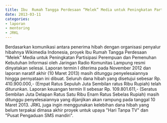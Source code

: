 ```yaml
---
title: Ibu  Rumah Tangga Perdesaan “Melek” Media untuk Peningkatan Partisipasi  Perempuan dan Pemenuhan Kebutuhan Informasi - Mentoring 11 Maret 2013 
date: 2013-03-11
categories:
- laporan
- mentoring
- JRKL
---
```


Berdasarkan komunikasi antara penerima hibah dengan organisasi penyalur hibahnya Wikimedia Indonesia, proyek Ibu Rumah Tangga Perdesaan “Melek” Media untuk Peningkatan Partisipasi Perempuan dan Pemenuhan Kebutuhan Informasi oleh Jaringan Radio Komunitas Lampung resmi dinyatakan selesai. Laporan termin I diterima pada November 2012 dan laporan naratif akhir (10 Maret 2013) masih ditunggu penyelesaiannya hingga pernyataan ini dibuat. Seluruh dana hibah yang disetujui sebesar Rp. 410.900.000,- (Empat Ratus Sepuluh Juta Sembilan ratus Ribu Rupiah) telah diturunkan.
Laporan keuangan termin II sebesar Rp. 109.801.611,- (Seratus Sembilan Juta Delapan Ratus Satu Ribu Enam Ratus Sebelas Rupiah) masih ditunggu penyelesaiannya yang dijanjikan akan rampung pada tanggal 10 Maret 2013. JRKL juga ingin menggunakan kelebihan dana hibah yang belum terpakai dimasa akhir proyek untuk upaya "Hari Tanpa TV" dan "Pusat Pengaduan SMS mandiri". 

